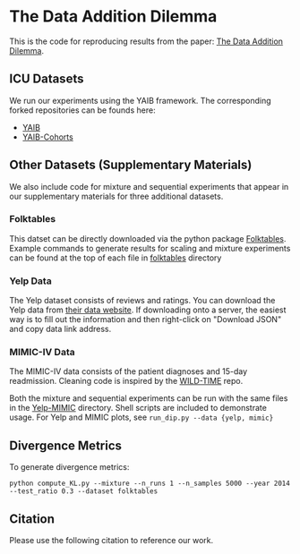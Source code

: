 # The Data Addition Dilemma 

This is the code for reproducing results from the paper: [The Data Addition Dilemma](). 

## ICU Datasets
We run our experiments using the YAIB framework. The corresponding forked repositories can be founds here: 
- [YAIB]()
- [YAIB-Cohorts]()

## Other Datasets (Supplementary Materials)  
We also include code for mixture and sequential experiments that appear in our supplementary materials for three additional datasets.

### Folktables
This datset can be directly downloaded via the python package [Folktables](). 
Example commands to generate results for scaling and mixture experiments can be found at the top of each file in [folktables](folktables) directory

### Yelp Data
The Yelp dataset consists of reviews and ratings. You can download the Yelp data from [their data website](https://www.yelp.com/dataset/download). If downloading onto a server, the easiest way is to fill out the information and then right-click on "Download JSON" and copy data link address.

### MIMIC-IV Data
The MIMIC-IV data consists of the patient diagnoses and 15-day readmission. Cleaning code is inspired by the [WILD-TIME](https://github.com/huaxiuyao/Wild-Time/blob/main/wildtime/data/mimic.py) repo. 

Both the mixture and sequential experiments can be run with the same files in the [Yelp-MIMIC](Yelp-MIMIC) directory. Shell scripts are included to demonstrate usage.
For Yelp and MIMIC plots, see `run_dip.py --data {yelp, mimic}`

## Divergence Metrics
To generate divergence metrics: 
```
python compute_KL.py --mixture --n_runs 1 --n_samples 5000 --year 2014 --test_ratio 0.3 --dataset folktables
```

## Citation
Please use the following citation to reference our work. 
